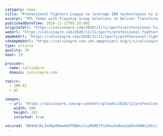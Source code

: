 ```yaml
---
category: news
title: "Professional Fighters League to leverage IBM technologies to innovate next-gen proprietary SmartCage"
excerpt: "PFL Teams with Flagship Group Solutions to Deliver Transformative Experiences Using IBM Cloud and Watson Technologies.next"
publishedDateTime: 2020-11-11T05:28:00Z
originalUrl: "https://calvinayre.com/2020/11/11/sports/professional-fighters-league-to-leverage-ibm-technologies-to-innovate-next-gen-proprietary-smartcage/"
webUrl: "https://calvinayre.com/2020/11/11/sports/professional-fighters-league-to-leverage-ibm-technologies-to-innovate-next-gen-proprietary-smartcage/"
ampWebUrl: "https://calvinayre.com/2020/11/11/sports/professional-fighters-league-to-leverage-ibm-technologies-to-innovate-next-gen-proprietary-smartcage/amp/"
cdnAmpWebUrl: "https://calvinayre-com.cdn.ampproject.org/c/s/calvinayre.com/2020/11/11/sports/professional-fighters-league-to-leverage-ibm-technologies-to-innovate-next-gen-proprietary-smartcage/amp/"
type: article
quality: 29
heat: 29

provider:
  name: CalvinAyre
  domain: calvinayre.com

topics:
  - IBM AI
  - AI

images:
  - url: "https://calvinayre.com/wp-content/uploads/2020/11/professional-fighters-league-to-leverage-ibm-technologies-to-innovate-next-gen-proprietary-smartcage.jpg"
    width: 500
    height: 282
    isCached: true

secured: "B84mEJ6L3xA9pO0wwk0dT9QHcslsuRO8ElPjXXwvZu8wv2aGkksR4Nnj9Sv/3KDddpq6NgbiTId2dwGa0kFG1B2pPoxrbejzZN+58RGyBBZA/9uqeHhjlniTOHuyPwNULzXKxTYk4ItYZZEXOhWP+rbfoZRGlBV69r/6OG2fhJU5YvgZ5NAMscI2RkYkYiX33HNUYVYZbfKWBUqWGf5nLmINpC0jxO+XV7UEf3fnv/uoGoum6X943fBZp/hHOF+umBdb4vjlvjMyZlGkaYV42xCQBQhhyQNPWlxDT8e0+OcHiQmv4EDI5/B1HtpWuiTpdWDcfzm0X2qglspO8u/I2SB6T4gDl0RGqTWF7BXJ/lk=;Juh8uxBNitj1PtLbU/XXLA=="
---
```


